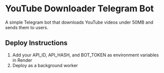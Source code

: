 # YouTube Downloader Telegram Bot

A simple Telegram bot that downloads YouTube videos under 50MB and sends them to users.

## Deploy Instructions
1. Add your API_ID, API_HASH, and BOT_TOKEN as environment variables in Render
2. Deploy as a background worker